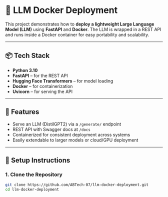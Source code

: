 # 🧠 LLM Docker Deployment

This project demonstrates how to **deploy a lightweight Large Language Model (LLM)** using **FastAPI** and **Docker**. The LLM is wrapped in a REST API and runs inside a Docker container for easy portability and scalability.

---

## 📦 Tech Stack

- **Python 3.10**
- **FastAPI** – for the REST API
- **Hugging Face Transformers** – for model loading
- **Docker** – for containerization
- **Uvicorn** – for serving the API

---

## 🚀 Features

- Serve an LLM (DistilGPT2) via a `/generate/` endpoint
- REST API with Swagger docs at `/docs`
- Containerized for consistent deployment across systems
- Easily extendable to larger models or cloud/GPU deployment

---

## 🔧 Setup Instructions

### 1. Clone the Repository
```bash
git clone https://github.com/ABTech-07/llm-docker-deployment.git
cd llm-docker-deployment

